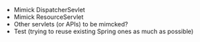 * Mimick DispatcherSevlet
* Mimick ResourceServlet
* Other servlets (or APIs) to be mimcked?
* Test (trying to reuse existing Spring ones as much as possible)